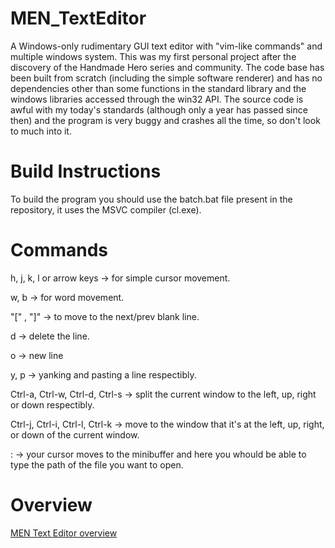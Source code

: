 # MEN_TextEditor
A Windows-only rudimentary GUI text editor with "vim-like commands" and multiple windows system.
This was my first personal project after the discovery of the Handmade Hero series and community.
The code base has been built from scratch (including the simple software renderer) and has no dependencies other than some functions in the standard library and the windows libraries accessed through the win32 API.
The source code is awful with my today's standards (although only a year has passed since then) and the program is very buggy and crashes all the time, so don't look to much into it.

# Build Instructions
To build the program you should use the batch.bat file present in the repository, it uses the MSVC compiler (cl.exe).

# Commands 
h, j, k, l or arrow keys -> for simple cursor movement.

w, b -> for word movement.

 "[" , "]" -> to move to the next/prev blank line.

d -> delete the line.

o -> new line

y, p -> yanking and pasting a line respectibly.

Ctrl-a, Ctrl-w, Ctrl-d, Ctrl-s -> split the current window to the left, up, right or down respectibly.

Ctrl-j, Ctrl-i, Ctrl-l, Ctrl-k -> move to the window that it's at the left, up, right, or down of the current window.

: -> your cursor moves to the minibuffer and here you whould be able to type the path of the file you want to open.

# Overview
[MEN Text Editor overview](https://www.youtube.com/watch?v=fgYtkhYv3Ws&ab_channel=MENYoutuber)
